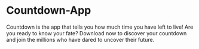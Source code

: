 # Countdown-App
Countdown is the app that tells you how much time you have left to live! Are you ready to know your fate? Download now to discover your countdown and join the millions who have dared to uncover their future.
